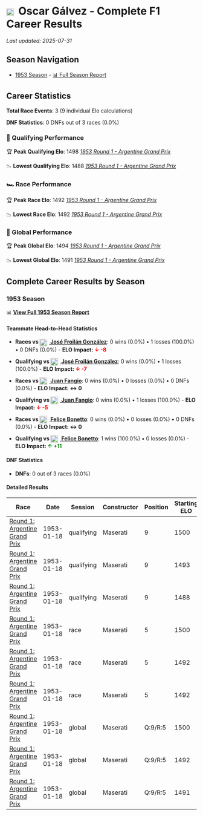 # <img src="https://upload.wikimedia.org/wikipedia/commons/1/1a/Flag_of_Argentina.svg" alt="Argentina" width="20" height="auto" style="vertical-align: middle; margin-right: 5px;" onerror="this.outerHTML='🇦🇷'; this.style.marginRight='5px';"/> Oscar Gálvez - Complete F1 Career Results

*Last updated: 2025-07-31*

## Season Navigation

- [1953 Season](#1953-season) - [📊 Full Season Report](../seasons/1953-season-report)

## Career Statistics

**Total Race Events**: 3 (9 individual Elo calculations)

**DNF Statistics**: 0 DNFs out of 3 races (0.0%)

### 🏁 Qualifying Performance

🏆 **Peak Qualifying Elo**: 1498
   *[1953 Round 1 - Argentine Grand Prix](../seasons/1953-season-report#round-1-argentine-grand-prix)*

📉 **Lowest Qualifying Elo**: 1488
   *[1953 Round 1 - Argentine Grand Prix](../seasons/1953-season-report#round-1-argentine-grand-prix)*

### 🏎️ Race Performance

🏆 **Peak Race Elo**: 1492
   *[1953 Round 1 - Argentine Grand Prix](../seasons/1953-season-report#round-1-argentine-grand-prix)*

📉 **Lowest Race Elo**: 1492
   *[1953 Round 1 - Argentine Grand Prix](../seasons/1953-season-report#round-1-argentine-grand-prix)*

### 🌟 Global Performance

🏆 **Peak Global Elo**: 1494
   *[1953 Round 1 - Argentine Grand Prix](../seasons/1953-season-report#round-1-argentine-grand-prix)*

📉 **Lowest Global Elo**: 1491
   *[1953 Round 1 - Argentine Grand Prix](../seasons/1953-season-report#round-1-argentine-grand-prix)*


## Complete Career Results by Season

### 1953 Season

📊 **[View Full 1953 Season Report](../seasons/1953-season-report)**

#### Teammate Head-to-Head Statistics

- **Races vs [<img src="https://upload.wikimedia.org/wikipedia/commons/1/1a/Flag_of_Argentina.svg" alt="Argentina" width="20" height="auto" style="vertical-align: middle; margin-right: 5px;" onerror="this.outerHTML='🇦🇷'; this.style.marginRight='5px';"/> José Froilán González](jos-froiln-gonzlez)**: 0 wins (0.0%) • 1 losses (100.0%) • 0 DNFs (0.0%) - **ELO Impact: **<span style="color: red;">↓ -8</span>****
- **Qualifying vs [<img src="https://upload.wikimedia.org/wikipedia/commons/1/1a/Flag_of_Argentina.svg" alt="Argentina" width="20" height="auto" style="vertical-align: middle; margin-right: 5px;" onerror="this.outerHTML='🇦🇷'; this.style.marginRight='5px';"/> José Froilán González](jos-froiln-gonzlez)**: 0 wins (0.0%) • 1 losses (100.0%) - **ELO Impact: **<span style="color: red;">↓ -7</span>****

- **Races vs [<img src="https://upload.wikimedia.org/wikipedia/commons/1/1a/Flag_of_Argentina.svg" alt="Argentina" width="20" height="auto" style="vertical-align: middle; margin-right: 5px;" onerror="this.outerHTML='🇦🇷'; this.style.marginRight='5px';"/> Juan Fangio](juan-fangio)**: 0 wins (0.0%) • 0 losses (0.0%) • 0 DNFs (0.0%) - **ELO Impact: ↔ 0**
- **Qualifying vs [<img src="https://upload.wikimedia.org/wikipedia/commons/1/1a/Flag_of_Argentina.svg" alt="Argentina" width="20" height="auto" style="vertical-align: middle; margin-right: 5px;" onerror="this.outerHTML='🇦🇷'; this.style.marginRight='5px';"/> Juan Fangio](juan-fangio)**: 0 wins (0.0%) • 1 losses (100.0%) - **ELO Impact: **<span style="color: red;">↓ -5</span>****

- **Races vs [<img src="https://upload.wikimedia.org/wikipedia/commons/0/03/Flag_of_Italy.svg" alt="Italy" width="20" height="auto" style="vertical-align: middle; margin-right: 5px;" onerror="this.outerHTML='🇮🇹'; this.style.marginRight='5px';"/> Felice Bonetto](felice-bonetto)**: 0 wins (0.0%) • 0 losses (0.0%) • 0 DNFs (0.0%) - **ELO Impact: ↔ 0**
- **Qualifying vs [<img src="https://upload.wikimedia.org/wikipedia/commons/0/03/Flag_of_Italy.svg" alt="Italy" width="20" height="auto" style="vertical-align: middle; margin-right: 5px;" onerror="this.outerHTML='🇮🇹'; this.style.marginRight='5px';"/> Felice Bonetto](felice-bonetto)**: 1 wins (100.0%) • 0 losses (0.0%) - **ELO Impact: **<span style="color: green;">↑ +11</span>****

#### DNF Statistics

- **DNFs**: 0 out of 3 races (0.0%)

#### Detailed Results

| Race | Date | Session | Constructor | Position | Starting ELO | ELO Change | Final ELO | Teammate |
|------|------|---------|-------------|----------|--------------|------------|-----------|----------|
| [Round 1: Argentine Grand Prix](../seasons/1953-season-report#round-1-argentine-grand-prix) | 1953-01-18 | qualifying | Maserati | 9 | 1500 | -7 | 1493 | [<img src="https://upload.wikimedia.org/wikipedia/commons/1/1a/Flag_of_Argentina.svg" alt="Argentina" width="20" height="auto" style="vertical-align: middle; margin-right: 5px;" onerror="this.outerHTML='🇦🇷'; this.style.marginRight='5px';"/> José Froilán González](jos-froiln-gonzlez) |
| [Round 1: Argentine Grand Prix](../seasons/1953-season-report#round-1-argentine-grand-prix) | 1953-01-18 | qualifying | Maserati | 9 | 1493 | -5 | 1488 | [<img src="https://upload.wikimedia.org/wikipedia/commons/1/1a/Flag_of_Argentina.svg" alt="Argentina" width="20" height="auto" style="vertical-align: middle; margin-right: 5px;" onerror="this.outerHTML='🇦🇷'; this.style.marginRight='5px';"/> Juan Fangio](juan-fangio) |
| [Round 1: Argentine Grand Prix](../seasons/1953-season-report#round-1-argentine-grand-prix) | 1953-01-18 | qualifying | Maserati | 9 | 1488 | +11 | 1498 | [<img src="https://upload.wikimedia.org/wikipedia/commons/0/03/Flag_of_Italy.svg" alt="Italy" width="20" height="auto" style="vertical-align: middle; margin-right: 5px;" onerror="this.outerHTML='🇮🇹'; this.style.marginRight='5px';"/> Felice Bonetto](felice-bonetto) |
| [Round 1: Argentine Grand Prix](../seasons/1953-season-report#round-1-argentine-grand-prix) | 1953-01-18 | race | Maserati | 5 | 1500 | -8 | 1492 | [<img src="https://upload.wikimedia.org/wikipedia/commons/1/1a/Flag_of_Argentina.svg" alt="Argentina" width="20" height="auto" style="vertical-align: middle; margin-right: 5px;" onerror="this.outerHTML='🇦🇷'; this.style.marginRight='5px';"/> José Froilán González](jos-froiln-gonzlez) |
| [Round 1: Argentine Grand Prix](../seasons/1953-season-report#round-1-argentine-grand-prix) | 1953-01-18 | race | Maserati | 5 | 1492 | N/A | 1492 | [<img src="https://upload.wikimedia.org/wikipedia/commons/1/1a/Flag_of_Argentina.svg" alt="Argentina" width="20" height="auto" style="vertical-align: middle; margin-right: 5px;" onerror="this.outerHTML='🇦🇷'; this.style.marginRight='5px';"/> Juan Fangio](juan-fangio) |
| [Round 1: Argentine Grand Prix](../seasons/1953-season-report#round-1-argentine-grand-prix) | 1953-01-18 | race | Maserati | 5 | 1492 | N/A | 1492 | [<img src="https://upload.wikimedia.org/wikipedia/commons/0/03/Flag_of_Italy.svg" alt="Italy" width="20" height="auto" style="vertical-align: middle; margin-right: 5px;" onerror="this.outerHTML='🇮🇹'; this.style.marginRight='5px';"/> Felice Bonetto](felice-bonetto) |
| [Round 1: Argentine Grand Prix](../seasons/1953-season-report#round-1-argentine-grand-prix) | 1953-01-18 | global | Maserati | Q:9/R:5 | 1500 | -8 | 1492 | [<img src="https://upload.wikimedia.org/wikipedia/commons/1/1a/Flag_of_Argentina.svg" alt="Argentina" width="20" height="auto" style="vertical-align: middle; margin-right: 5px;" onerror="this.outerHTML='🇦🇷'; this.style.marginRight='5px';"/> José Froilán González](jos-froiln-gonzlez) |
| [Round 1: Argentine Grand Prix](../seasons/1953-season-report#round-1-argentine-grand-prix) | 1953-01-18 | global | Maserati | Q:9/R:5 | 1492 | -1 | 1491 | [<img src="https://upload.wikimedia.org/wikipedia/commons/1/1a/Flag_of_Argentina.svg" alt="Argentina" width="20" height="auto" style="vertical-align: middle; margin-right: 5px;" onerror="this.outerHTML='🇦🇷'; this.style.marginRight='5px';"/> Juan Fangio](juan-fangio) |
| [Round 1: Argentine Grand Prix](../seasons/1953-season-report#round-1-argentine-grand-prix) | 1953-01-18 | global | Maserati | Q:9/R:5 | 1491 | +3 | 1494 | [<img src="https://upload.wikimedia.org/wikipedia/commons/0/03/Flag_of_Italy.svg" alt="Italy" width="20" height="auto" style="vertical-align: middle; margin-right: 5px;" onerror="this.outerHTML='🇮🇹'; this.style.marginRight='5px';"/> Felice Bonetto](felice-bonetto) |

